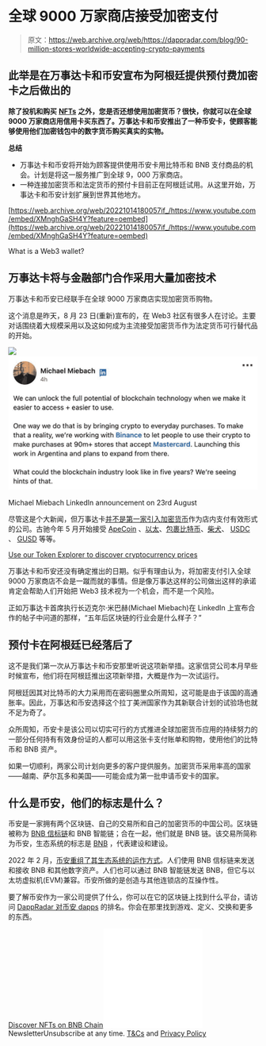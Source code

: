 # 全球 9000 万家商店接受加密支付

> 原文：<https://web.archive.org/web/https://dappradar.com/blog/90-million-stores-worldwide-accepting-crypto-payments>

## 此举是在万事达卡和币安宣布为阿根廷提供预付费加密卡之后做出的

**除了投机和购买** [**NFTs**](https://web.archive.org/web/20221014180057/https://dappradar.com/nft) **之外，您是否还想使用加密货币？很快，你就可以在全球 9000 万家商店用信用卡买东西了。万事达卡和币安推出了一种币安卡，使顾客能够使用他们加密钱包中的数字货币购买真实的实物。**

**总结**

*   万事达卡和币安将开始为顾客提供使用币安卡用比特币和 BNB 支付商品的机会。计划是将这一服务推广到全球 9，000 万家商店。
*   一种连接加密货币和法定货币的预付卡目前正在阿根廷试用。从这里开始，万事达卡和币安计划扩展到世界其他地方。

[https://web.archive.org/web/20221014180057if_/https://www.youtube.com/embed/XMnghGaSH4Y?feature=oembed](https://web.archive.org/web/20221014180057if_/https://www.youtube.com/embed/XMnghGaSH4Y?feature=oembed)

What is a Web3 wallet?

## 万事达卡将与金融部门合作采用大量加密技术

万事达卡和币安已经联手在全球 9000 万家商店实现加密货币购物。

这个消息是昨天，8 月 23 日(重新)宣布的，在 Web3 社区有很多人在讨论。主要对话围绕着大规模采用以及这如何成为主流接受加密货币作为法定货币可行替代品的开始。

![](img/91e9ae025e917356653cffc7a7d8cc5c.png)![](img/06a3ea42d1480ef0039e5715548a4b38.png)

Michael Miebach LinkedIn announcement on 23rd August

尽管这是个大新闻，但万事达卡[并不是第一家引入加密货币](https://web.archive.org/web/20221014180057/https://www.forbes.com/sites/walterloeb/2022/08/04/gucci-leads-in-crypto-transactions/)作为店内支付有效形式的公司。古驰今年 5 月开始接受 [ApeCoin](https://web.archive.org/web/20221014180057/https://dappradar.com/hub/token/eth/APE?from=0x4d224452801aced8b2f0aebe155379bb5d594381) 、[以太](https://web.archive.org/web/20221014180057/https://dappradar.com/hub/token/eth/ETH)、[包裹比特币](https://web.archive.org/web/20221014180057/https://dappradar.com/hub/token/eth/WBTC?from=0x2260fac5e5542a773aa44fbcfedf7c193bc2c599)、[柴犬](https://web.archive.org/web/20221014180057/https://dappradar.com/hub/token/eth/SHIB?from=0x95ad61b0a150d79219dcf64e1e6cc01f0b64c4ce)、 [USDC](https://web.archive.org/web/20221014180057/https://dappradar.com/hub/token/eth/USDC?from=0xa0b86991c6218b36c1d19d4a2e9eb0ce3606eb48) 、 [GUSD](https://web.archive.org/web/20221014180057/https://dappradar.com/hub/token/eth/GUSD?from=0x056fd409e1d7a124bd7017459dfea2f387b6d5cd) 等等。

[Use our Token Explorer to discover cryptocurrency prices](https://web.archive.org/web/20221014180057/https://dappradar.com/hub/tokens/ethereum/all/1)

万事达卡和币安还没有确定推出的日期。似乎有理由认为，将加密支付引入全球 9000 万家商店不会是一蹴而就的事情。但是像万事达这样的公司做出这样的承诺肯定会帮助人们开始把 Web3 技术视为一个机会，而不是一个风险。

正如万事达卡首席执行长迈克尔·米巴赫(Michael Miebach)在 LinkedIn 上宣布合作的帖子中问道的那样，“五年后区块链的行业会是什么样子？”

## 预付卡在阿根廷已经落后了

这不是我们第一次从万事达卡和币安那里听说这项新举措。这家信贷公司本月早些时候宣布，他们将在阿根廷推出这项新举措，大概是作为一次试运行。

阿根廷因其对比特币的大力采用而在密码圈里众所周知，这可能是由于该国的高通胀率。因此，万事达和币安选择这个拉丁美洲国家作为其新联合计划的试验场也就不足为奇了。

众所周知，币安卡是该公司以切实可行的方式推进全球加密货币应用的持续努力的一部分任何持有有效身份证的人都可以用这张卡支付账单和购物，使用他们的比特币和 BNB 资产。

如果一切顺利，两家公司计划向更多的客户提供服务。加密货币采用率高的国家——越南、萨尔瓦多和美国——可能会成为第一批申请币安卡的国家。

## 什么是币安，他们的标志是什么？

币安是一家拥有两个区块链、自己的交易所和自己的加密货币的中国公司。区块链被称为 [BNB 信标链](https://web.archive.org/web/20221014180057/https://dappradar.com/hub/tokens/bsc/all/1)和 BNB 智能链；合在一起，他们就是 BNB 链。该交易所简称为币安，生态系统的标志是 [BNB](https://web.archive.org/web/20221014180057/https://dappradar.com/hub/token/bsc/BNB) ，代表建设和建设。

2022 年 2 月，[币安重组了其生态系统的运作方式](https://web.archive.org/web/20221014180057/https://dappradar.com/blog/binance-chain-and-binance-smart-chain-become-bnb-chain/)。人们使用 BNB 信标链来发送和接收 BNB 和其他数字资产。人们也可以通过 BNB 智能链发送 BNB，但它与以太坊虚拟机(EVM)兼容。币安所做的是创造与其他连锁店的互操作性。

要了解币安作为一家公司提供了什么，你可以在它的区块链上找到什么平台，请访问 [DappRadar 对币安 dapps](https://web.archive.org/web/20221014180057/https://dappradar.com/rankings/protocol/binance-smart-chain) 的排名。你会在那里找到游戏、定义、交换和更多的东西。

[Discover NFTs on BNB Chain](https://web.archive.org/web/20221014180057/https://dappradar.com/nft/protocol/binance-smart-chain)![](img/6d5a4a2d609c56e1a5771717e54ba759.png) NewsletterUnsubscribe at any time. [T&Cs](https://web.archive.org/web/20221014180057/https://dappradar.com/terms) and [Privacy Policy](https://web.archive.org/web/20221014180057/https://dappradar.com/privacy-policy)